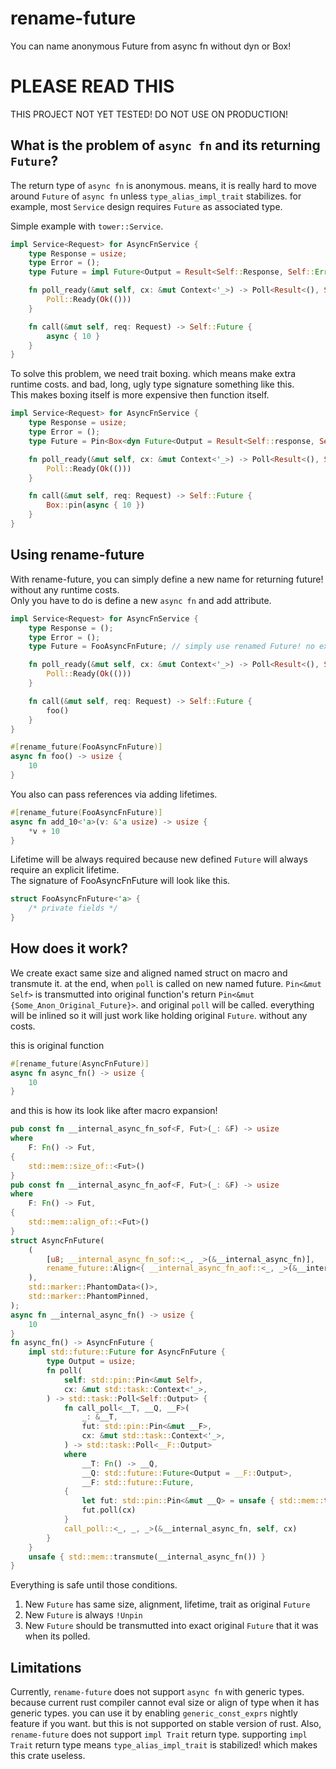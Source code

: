 # rename-future
You can name anonymous Future from async fn without dyn or Box!

# PLEASE READ THIS
THIS PROJECT NOT YET TESTED! DO NOT USE ON PRODUCTION! 

## What is the problem of `async fn` and its returning `Future`?
The return type of `async fn` is anonymous. means, it is really hard to move around `Future` of `async fn` 
unless `type_alias_impl_trait` stabilizes. for example, most `Service` design requires `Future` as associated type.

Simple example with `tower::Service`.
```rust
impl Service<Request> for AsyncFnService {
    type Response = usize;
    type Error = ();
    type Future = impl Future<Output = Result<Self::Response, Self::Error>>; // ERROR! not allowed until `type_alias_impl_trait` stablizes

    fn poll_ready(&mut self, cx: &mut Context<'_>) -> Poll<Result<(), Self::Error>> {
        Poll::Ready(Ok(()))
    }

    fn call(&mut self, req: Request) -> Self::Future {
        async { 10 }
    }
}
```

To solve this problem, we need trait boxing. which means make extra runtime costs. and bad, long, ugly type signature something like this.  
This makes boxing itself is more expensive then function itself.
```rust
impl Service<Request> for AsyncFnService {
    type Response = usize;
    type Error = ();
    type Future = Pin<Box<dyn Future<Output = Result<Self::response, Self::Error> + Send + 'static>>; // LONG AND UGLY!! also makes vtable and heap allocation!

    fn poll_ready(&mut self, cx: &mut Context<'_>) -> Poll<Result<(), Self::Error>> {
        Poll::Ready(Ok(()))
    }

    fn call(&mut self, req: Request) -> Self::Future {
        Box::pin(async { 10 })
    }
}
```

## Using rename-future
With rename-future, you can simply define a new name for returning future! without any runtime costs.  
Only you have to do is define a new `async fn` and add attribute.
```rust
impl Service<Request> for AsyncFnService {
    type Response = ();
    type Error = ();
    type Future = FooAsyncFnFuture; // simply use renamed Future! no extra costs!

    fn poll_ready(&mut self, cx: &mut Context<'_>) -> Poll<Result<(), Self::Error>> {
        Poll::Ready(Ok(()))
    }

    fn call(&mut self, req: Request) -> Self::Future {
        foo()
    }
}

#[rename_future(FooAsyncFnFuture)]
async fn foo() -> usize {
    10
}
```

You also can pass references via adding lifetimes. 
```rust
#[rename_future(FooAsyncFnFuture)]
async fn add_10<'a>(v: &'a usize) -> usize {
    *v + 10
}
```

Lifetime will be always required because new defined `Future` will always require an explicit lifetime.  
The signature of FooAsyncFnFuture will look like this.
```rust
struct FooAsyncFnFuture<'a> {
    /* private fields */
}
```

## How does it work?
We create exact same size and aligned named struct on macro and transmute it.
at the end, when `poll` is called on new named future. `Pin<&mut Self>` is transmutted into original function's return `Pin<&mut {Some_Anon_Original_Future}>`. and original `poll` will be called.
everything will be inlined so it will just work like holding original `Future`. without any costs.

this is original function
```rust
#[rename_future(AsyncFnFuture)]
async fn async_fn() -> usize {
    10
}
```

and this is how its look like after macro expansion!
```rust
pub const fn __internal_async_fn_sof<F, Fut>(_: &F) -> usize
where
    F: Fn() -> Fut,
{
    std::mem::size_of::<Fut>()
}
pub const fn __internal_async_fn_aof<F, Fut>(_: &F) -> usize
where
    F: Fn() -> Fut,
{
    std::mem::align_of::<Fut>()
}
struct AsyncFnFuture(
    (
        [u8; __internal_async_fn_sof::<_, _>(&__internal_async_fn)],
        rename_future::Align<{ __internal_async_fn_aof::<_, _>(&__internal_async_fn) }>,
    ),
    std::marker::PhantomData<()>,
    std::marker::PhantomPinned,
);
async fn __internal_async_fn() -> usize {
    10
}
fn async_fn() -> AsyncFnFuture {
    impl std::future::Future for AsyncFnFuture {
        type Output = usize;
        fn poll(
            self: std::pin::Pin<&mut Self>,
            cx: &mut std::task::Context<'_>,
        ) -> std::task::Poll<Self::Output> {
            fn call_poll<__T, __Q, __F>(
                _: &__T,
                fut: std::pin::Pin<&mut __F>,
                cx: &mut std::task::Context<'_>,
            ) -> std::task::Poll<__F::Output>
            where
                __T: Fn() -> __Q,
                __Q: std::future::Future<Output = __F::Output>,
                __F: std::future::Future,
            {
                let fut: std::pin::Pin<&mut __Q> = unsafe { std::mem::transmute(fut) };
                fut.poll(cx)
            }
            call_poll::<_, _, _>(&__internal_async_fn, self, cx)
        }
    }
    unsafe { std::mem::transmute(__internal_async_fn()) }
}
```

Everything is safe until those conditions.
1. New `Future` has same size, alignment, lifetime, trait as original `Future`
2. New `Future` is always `!Unpin`
3. New `Future` should be transmutted into exact original `Future` that it was when its polled.


## Limitations
Currently, `rename-future` does not support `async fn` with generic types. because current rust compiler cannot eval size or align of type when it has generic types.
you can use it by enabling `generic_const_exprs` nightly feature if you want. but this is not supported on stable version of rust. Also, `rename-future` does not support `impl Trait` return type. supporting `impl Trait` return type means `type_alias_impl_trait` is stabilized! which makes this crate useless.